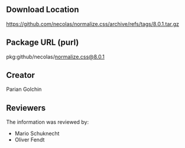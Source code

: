 ## Download Location

https://github.com/necolas/normalize.css/archive/refs/tags/8.0.1.tar.gz

## Package URL (purl)

pkg:github/necolas/normalize.css@8.0.1

## Creator

Parian Golchin

## Reviewers

The information was reviewed by:

* Mario Schuknecht
* Oliver Fendt
